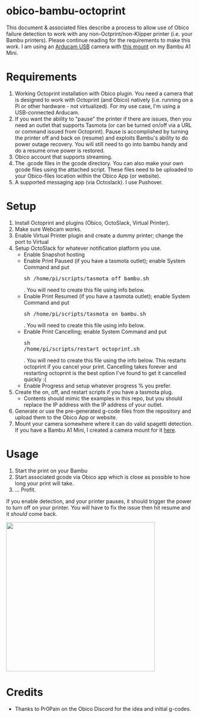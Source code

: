 # obico-bambu-octoprint

This document & associated files describe a process to allow use of Obico
failure detection to work with any non-Octprint/non-Klipper printer (i.e. your
Bambu printers). Please continue reading for
the requirements to make this work. I am using an [Arducam
USB](https://amzn.to/40smRYU) camera with [this
mount](https://makerworld.com/en/models/59194) on my Bambu A1 Mini.  


# Requirements
1) Working Octoprint installation with Obico plugin. You need a camera that is
designed to work with Octoprint (and Obico) natively (i.e. running on a Pi or other
hardware - not virtualized). For my use case, I'm using a USB-connected
Arducam. 
2) If you want the ability to "pause" the printer if there are issues, then you
need an outlet that supports Tasmota (or can be turned on/off via a URL or
command issued from Octoprint). Pause is accomplished by turning the printer
off and back on (resume) and exploits Bambu's ability to do power outage
recovery. You will still need to go into bambu handy and do a resume onve power is restored. 
3) Obico account that supports streaming. 
4) The .gcode files in the gcode directory. You can also make your own gcode
files using the attached script. These files need to be uploaded to your
Obico-files location within the Obico App (or website).
5) A supported messaging app (via Octoslack). I use Pushover. 

# Setup
1) Install Octoprint and plugins (Obico, OctoSlack, Virtual Printer).  
2) Make sure Webcam works. 
3) Enable Virtual Printer plugin and create a dummy printer; change the port to
Virtual
4) Setup OctoSlack for whatever notification platform you use. 
   * Enable Snapshot hosting
   * Enable Print Paused (if you have a tasmota outlet); enable System Command and put <pre>sh /home/pi/scripts/tasmota_off_bambu.sh</pre>. You will need to create this file using info below.
   * Enable Print Resumed (if you have a tasmota outlet); enable System Command and put <pre>sh /home/pi/scripts/tasmota_on_bambu.sh</pre>. You will need to create this file using info below.
   * Enable Print Cancelling; enable System Command and put <pre>sh /home/pi/scripts/restart_octoprint.sh</pre>. You will need to create this file using the info below. This restarts octoprint if you cancel your print.  Cancelling takes forever and restarting octoprint is the best option I've found to get it cancelled quickly :(
   * Enable Progress and setup whatever progress % you prefer.
5) Create the on, off, and restart scripts if you have a tasmota plug. 
   * Contents should mimic the examples in this repo, but you should replace the IP address with the IP address of your outlet. 
6) Generate or use the pre-generated g-code files from the repository and
upload them to the Obico App or website.
7) Mount your camera somewhere where it can do valid spagetti detection. If you
have a Bambu A1 Mini, I created a camera mount for it
[here](https://makerworld.com/en/models/59194). 

# Usage
1) Start the print on your Bambu
2) Start associated gcode via Obico app which is close as possible to how long
your print will take. 
3) ... Profit.

If you enable detection, and your printer pauses, it should trigger the power
to turn off on your printer.  You will have to fix the issue then hit resume
and it *should* come back. 

<img src="https://bdwilson.github.io/images/IMG_4911.jpeg" width=400px>

# Credits
* Thanks to Pr0Pain on the Obico Discord for the idea and initial g-codes.
